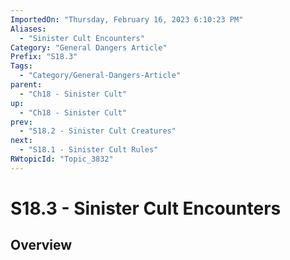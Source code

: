 ```yaml
---
ImportedOn: "Thursday, February 16, 2023 6:10:23 PM"
Aliases:
  - "Sinister Cult Encounters"
Category: "General Dangers Article"
Prefix: "S18.3"
Tags:
  - "Category/General-Dangers-Article"
parent:
  - "Ch18 - Sinister Cult"
up:
  - "Ch18 - Sinister Cult"
prev:
  - "S18.2 - Sinister Cult Creatures"
next:
  - "S18.1 - Sinister Cult Rules"
RWtopicId: "Topic_3832"
---
```

# S18.3 - Sinister Cult Encounters
## Overview
